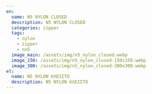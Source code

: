 ```yaml
---
en:
  name: N5 NYLON CLOSED
  description: N5 NYLON CLOSED
  categories: zipper
  tags:
    - nylon
    - zipper
    - no5
  image_main: /assets/img/n5_nylon_closed.webp
  image_150: /assets/img/n5_nylon_closed-150x150.webp
  image_300: /assets/img/n5_nylon_closed-300x300.webp
el:
  name: N5 NYLON ΚΛΕΙΣΤΟ
  description: N5 NYLON ΚΛΕΙΣΤΟ
---
```


